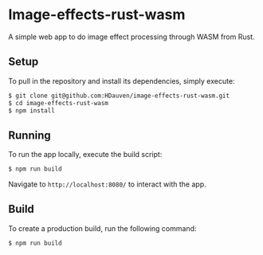 # Image-effects-rust-wasm

A simple web app to do image effect processing through WASM from Rust.

## Setup

To pull in the repository and install its dependencies, simply execute:
```sh
$ git clone git@github.com:HDauven/image-effects-rust-wasm.git
$ cd image-effects-rust-wasm
$ npm install
```

## Running

To run the app locally, execute the build script:

```sh
$ npm run build
```

Navigate to `http://localhost:8080/` to interact with the app.

## Build

To create a production build, run the following command:

```sh
$ npm run build
```